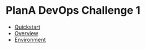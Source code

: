 # PlanA DevOps Challenge 1


* [Quickstart](#quickstart)
* [Overview](#overview)
* [Environment](#environment)